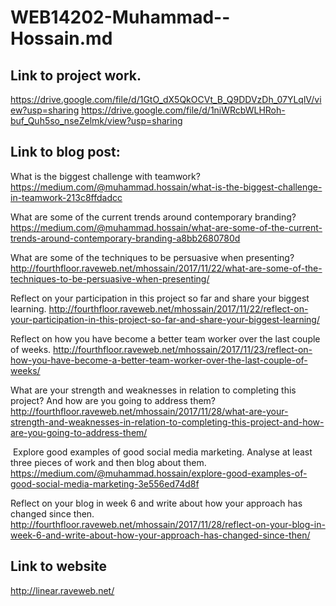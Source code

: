 # WEB14202-Muhammad--Hossain.md

## Link to project work.
https://drive.google.com/file/d/1GtO_dX5QkOCVt_B_Q9DDVzDh_07YLqlV/view?usp=sharing
https://drive.google.com/file/d/1niWRcbWLHRoh-buf_Quh5so_nseZelmk/view?usp=sharing
## Link to blog post:

What is the biggest challenge with teamwork?
https://medium.com/@muhammad.hossain/what-is-the-biggest-challenge-in-teamwork-213c8ffdadcc


What are some of the current trends around contemporary branding?
https://medium.com/@muhammad.hossain/what-are-some-of-the-current-trends-around-contemporary-branding-a8bb2680780d

What are some of the techniques to be persuasive when presenting?
http://fourthfloor.raveweb.net/mhossain/2017/11/22/what-are-some-of-the-techniques-to-be-persuasive-when-presenting/


Reflect on your participation in this project so far and share your biggest learning.
http://fourthfloor.raveweb.net/mhossain/2017/11/22/reflect-on-your-participation-in-this-project-so-far-and-share-your-biggest-learning/


Reflect on how you have become a better team worker over the last couple of weeks. http://fourthfloor.raveweb.net/mhossain/2017/11/23/reflect-on-how-you-have-become-a-better-team-worker-over-the-last-couple-of-weeks/


What are your strength and weaknesses in relation to completing this project? And how are you going to address them?
http://fourthfloor.raveweb.net/mhossain/2017/11/28/what-are-your-strength-and-weaknesses-in-relation-to-completing-this-project-and-how-are-you-going-to-address-them/


 Explore good examples of good social media marketing. Analyse at least three pieces of work and then blog about them.
https://medium.com/@muhammad.hossain/explore-good-examples-of-good-social-media-marketing-3e556ed74d8f


Reflect on your blog in week 6 and write about how your approach has changed since then.
http://fourthfloor.raveweb.net/mhossain/2017/11/28/reflect-on-your-blog-in-week-6-and-write-about-how-your-approach-has-changed-since-then/



## Link to website
http://linear.raveweb.net/





